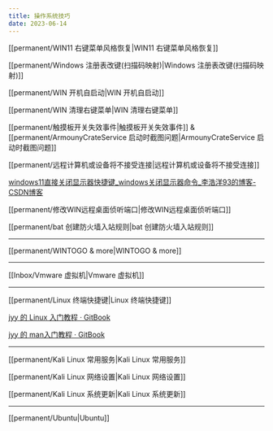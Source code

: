 ```yaml
---
title: 操作系统技巧
date: 2023-06-14
---
```


[[permanent/WIN11 右键菜单风格恢复|WIN11 右键菜单风格恢复]]

[[permanent/Windows 注册表改键(扫描码映射)|Windows 注册表改键(扫描码映射)]]

[[permanent/ＷIN 开机自启动|ＷIN 开机自启动]]

[[permanent/WIN 清理右键菜单|WIN 清理右键菜单]]

[[permanent/触摸板开关失效事件|触摸板开关失效事件]] & [[permanent/ArmounyCrateService 启动时截图问题|ArmounyCrateService 启动时截图问题]]

[[permanent/远程计算机或设备将不接受连接|远程计算机或设备将不接受连接]]

[windows11直接关闭显示器快捷键_windows关闭显示器命令_李浩洋93的博客-CSDN博客](https://blog.csdn.net/u011164906/article/details/129700385#:~:text=windows11%E7%9B%B4%E6%8E%A5%E5%85%B3%E9%97%AD%E6%98%BE%E7%A4%BA%E5%99%A8%E5%BF%AB%E6%8D%B7%E9%94%AE%201%20%E9%94%AE%E5%85%A5%E8%AF%A5%E5%BF%AB%E6%8D%B7%E6%96%B9%E5%BC%8F%E7%9A%84%E5%90%8D%E7%A7%B0%20%E9%9A%8F%E4%BE%BF%E8%BE%93%E5%85%A5%EF%BC%8C%E6%AF%94%E5%A6%82%EF%BC%9ATurnOffMonitor%202%20%E7%82%B9%E5%87%BB%E5%AE%8C%E6%88%90%203%20%E5%9C%A8%E8%AF%A5%E6%96%87%E4%BB%B6%E4%B8%8A%E5%8F%B3%E9%94%AE-%E3%80%8B%E5%B1%9E%E6%80%A7-%E3%80%8B%E5%BF%AB%E6%8D%B7%E6%96%B9%E5%BC%8F,4%20%E8%AE%BE%E7%BD%AE%E5%BF%AB%E6%8D%B7%E9%94%AE%20%E7%82%B9%E5%87%BB%E5%BF%AB%E6%8D%B7%E9%94%AE%EF%BC%8C%E6%8C%89%E5%85%A5%E4%BD%A0%E6%83%B3%E8%A6%81%E8%AE%BE%E7%BD%AE%E7%9A%84%E5%BF%AB%E6%8D%B7%E9%94%AE%EF%BC%8C%E6%AF%94%E5%A6%82%3AAlt%20%2B%20F12%205%20%E6%B5%8B%E8%AF%95%20%E6%8C%89%E5%BF%AB%E6%8D%B7%E9%94%AE%E6%88%96%E8%80%85%E5%8F%8C%E5%87%BB%E8%AF%A5%E6%96%87%E4%BB%B6)

[[permanent/修改WIN远程桌面侦听端口|修改WIN远程桌面侦听端口]]

[[permanent/bat 创建防火墙入站规则|bat 创建防火墙入站规则]]

---

[[permanent/WINTOGO & more|WINTOGO & more]]


---

[[Inbox/Vmware 虚拟机|Vmware 虚拟机]]

---

[[permanent/Linux 终端快捷键|Linux 终端快捷键]]

[jyy 的 Linux 入门教程 · GitBook](https://nju-projectn.github.io/ics-pa-gitbook/ics2024/linux.html)

[jyy 的 man入门教程 · GitBook](https://nju-projectn.github.io/ics-pa-gitbook/ics2024/man.html)


---
[[permanent/Kali Linux 常用服务|Kali Linux 常用服务]]

[[permanent/Kali Linux 网络设置|Kali Linux 网络设置]]

[[permanent/Kali Linux 系统更新|Kali Linux 系统更新]]

---
[[permanent/Ubuntu|Ubuntu]]